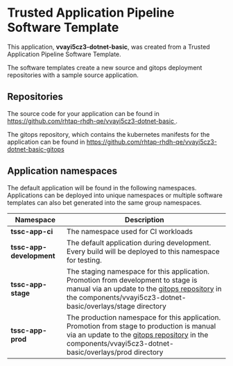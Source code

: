# Trusted Application Pipeline Software Template

This application, **vvayi5cz3-dotnet-basic**, was created from a Trusted Application Pipeline Software Template.

The software templates create a new source and gitops deployment repositories with a sample source application. 

## Repositories

The source code for your application can be found in [https://github.com/rhtap-rhdh-qe/vvayi5cz3-dotnet-basic ](https://github.com/rhtap-rhdh-qe/vvayi5cz3-dotnet-basic ).
 
The gitops repository, which contains the kubernetes manifests for the application can be found in 
[https://github.com/rhtap-rhdh-qe/vvayi5cz3-dotnet-basic-gitops ](https://github.com/rhtap-rhdh-qe/vvayi5cz3-dotnet-basic-gitops ) 

## Application namespaces 

The default application will be found in the following namespaces. Applications can be deployed into unique namespaces or multiple software templates can also bet generated into the same group namespaces.  

|  Namespace   |  Description   |  
| -------- | -------- |
| **tssc-app-ci** | The namespace used for CI workloads |
| **tssc-app-development** | The default application during development. Every build will be deployed to this namespace for testing. |
| **tssc-app-stage** | The staging namespace for this application. Promotion from development to stage is manual via an update to the [gitops repository](https://github.com/rhtap-rhdh-qe/vvayi5cz3-dotnet-basic-gitops ) in the components/vvayi5cz3-dotnet-basic/overlays/stage directory |
| **tssc-app-prod** | The production namespace for this application. Promotion from stage to production is manual via an update to the [gitops repository](https://github.com/rhtap-rhdh-qe/vvayi5cz3-dotnet-basic-gitops ) in the components/vvayi5cz3-dotnet-basic/overlays/prod directory |